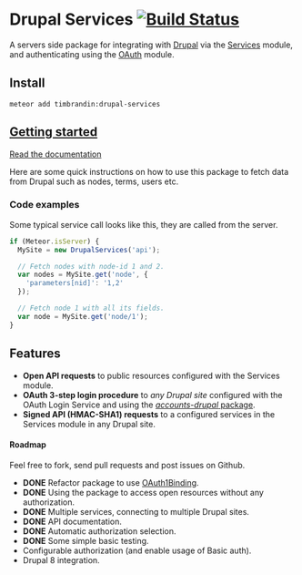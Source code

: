 Drupal Services [![Build Status](https://travis-ci.org/timbrandin/meteor-drupal-services.png)](https://travis-ci.org/timbrandin/meteor-drupal-services)
============================

A servers side package for integrating with [Drupal](http://drupal.org) via the [Services](https://drupal.org/project/services) module, and authenticating using
the [OAuth](https://drupal.org/project/oauth) module.

Install
-----------
```
meteor add timbrandin:drupal-services
```

[Getting started](DOCS.md)
-----------------

[Read the documentation](DOCS.md)

Here are some quick instructions on how to use this package to fetch data from Drupal such as nodes, terms, users etc.

### Code examples

Some typical service call looks like this, they are called from the server.

```js
if (Meteor.isServer) {
  MySite = new DrupalServices('api');

  // Fetch nodes with node-id 1 and 2.
  var nodes = MySite.get('node', {
    'parameters[nid]': '1,2'
  });

  // Fetch node 1 with all its fields.
  var node = MySite.get('node/1');
}
```

Features
-----------------

* **Open API requests** to public resources configured with the Services module.
* **OAuth 3-step login procedure** to _any Drupal site_ configured with the OAuth Login Service and using the [_accounts-drupal_ package](http://github.com/timbrandin/meteor-accounts-drupal).
* **Signed API (HMAC-SHA1) requests** to a configured services in the Services module in any Drupal site.

#### Roadmap

Feel free to fork, send pull requests and post issues on Github.

* **DONE** Refactor package to use [OAuth1Binding](https://github.com/meteor/meteor/blob/devel/packages/oauth1/oauth1_binding.js).
* **DONE** Using the package to access open resources without any authorization.
* **DONE** Multiple services, connecting to multiple Drupal sites.
* **DONE** API documentation.
* **DONE** Automatic authorization selection.
* **DONE** Some simple basic testing.
* Configurable authorization (and enable usage of Basic auth).
* Drupal 8 integration.
